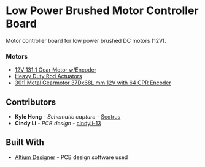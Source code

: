 # Low Power Brushed Motor Controller Board

Motor controller board for low power brushed DC motors (12V).

### Motors

* [12V 131:1 Gear Motor w/Encoder](https://www.robotshop.com/en/12v-1311-gear-motor-encoder.html#Specifications)
* [Heavy Duty Rod Actuators](https://www.firgelliauto.ca/collections/400lbs-to-1000lbs/products/heavy-duty)
* [30:1 Metal Gearmotor 37Dx68L mm 12V with 64 CPR Encoder](https://www.pololu.com/product/4752)

## Contributors

* **Kyle Hong** - *Schematic capture* - [Scotrus](https://github.com/Scotrus)
* **Cindy Li** - *PCB design* - [cindyli-13](https://github.com/cindyli-13)

## Built With

* [Altium Designer](https://www.altium.com/) - PCB design software used
